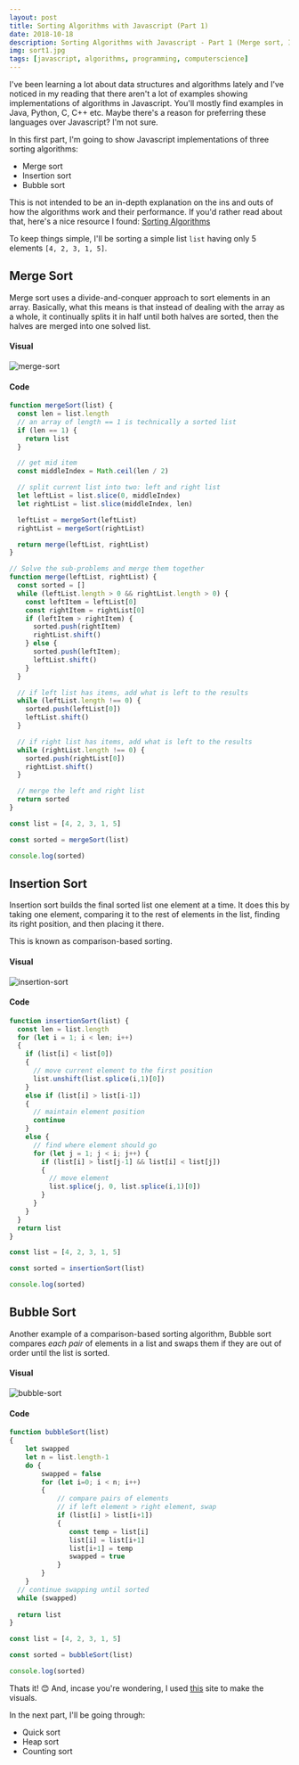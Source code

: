 ```yaml
---
layout: post
title: Sorting Algorithms with Javascript (Part 1)
date: 2018-10-18
description: Sorting Algorithms with Javascript - Part 1 (Merge sort, Insertion sort & Bubble sort)
img: sort1.jpg
tags: [javascript, algorithms, programming, computerscience]
---
```

I've been learning a lot about data structures and algorithms lately and I've noticed in my reading that there aren't a lot of examples showing implementations of algorithms in Javascript. You'll mostly find examples in Java, Python, C, C++ etc. Maybe there's a reason for preferring these languages over Javascript? I'm not sure.

In this first part, I'm going to show Javascript implementations of three sorting algorithms:
* Merge sort
* Insertion sort
* Bubble sort

This is not intended to be an in-depth explanation on the ins and outs of how the algorithms work and their performance. If you'd rather read about that, here's a nice resource I found: [Sorting Algorithms](https://brilliant.org/wiki/sorting-algorithms/)

To keep things simple, I'll be sorting a simple list `list` having only 5 elements `[4, 2, 3, 1, 5]`.

## Merge Sort
Merge sort uses a divide-and-conquer approach to sort elements in an array. Basically, what this means is that instead of dealing with the array as a whole, it continually splits it in half until both halves are sorted, then the halves are merged into one solved list.

#### Visual
![merge-sort](https://thepracticaldev.s3.amazonaws.com/i/1npt37z4g0zjxiicljlm.gif)

#### Code
```javascript
function mergeSort(list) {
  const len = list.length
  // an array of length == 1 is technically a sorted list
  if (len == 1) {
    return list
  }

  // get mid item
  const middleIndex = Math.ceil(len / 2)

  // split current list into two: left and right list
  let leftList = list.slice(0, middleIndex)
  let rightList = list.slice(middleIndex, len)

  leftList = mergeSort(leftList)
  rightList = mergeSort(rightList)

  return merge(leftList, rightList)
}

// Solve the sub-problems and merge them together
function merge(leftList, rightList) {
  const sorted = []
  while (leftList.length > 0 && rightList.length > 0) {
    const leftItem = leftList[0]
    const rightItem = rightList[0]
    if (leftItem > rightItem) {
      sorted.push(rightItem)
      rightList.shift()
    } else {
      sorted.push(leftItem);
      leftList.shift()
    }
  }

  // if left list has items, add what is left to the results
  while (leftList.length !== 0) {
    sorted.push(leftList[0])
    leftList.shift()
  }

  // if right list has items, add what is left to the results
  while (rightList.length !== 0) {
    sorted.push(rightList[0])
    rightList.shift()
  }

  // merge the left and right list
  return sorted
}

const list = [4, 2, 3, 1, 5]

const sorted = mergeSort(list)

console.log(sorted)
```

## Insertion Sort
Insertion sort builds the final sorted list one element at a time. It does this by taking one element, comparing it to the rest of elements in the list, finding its right position, and then placing it there. 

This is known as comparison-based sorting.

#### Visual
![insertion-sort](https://thepracticaldev.s3.amazonaws.com/i/g01s69r1ppo9kifien2v.gif)

#### Code
```javascript
function insertionSort(list) {
  const len = list.length
  for (let i = 1; i < len; i++) 
  {
    if (list[i] < list[0]) 
    {
      // move current element to the first position
      list.unshift(list.splice(i,1)[0])
    } 
    else if (list[i] > list[i-1]) 
    {
      // maintain element position
      continue
    } 
    else {
      // find where element should go
      for (let j = 1; j < i; j++) {
        if (list[i] > list[j-1] && list[i] < list[j]) 
        {
          // move element
          list.splice(j, 0, list.splice(i,1)[0])
        }
      }
    }
  }
  return list
}

const list = [4, 2, 3, 1, 5]

const sorted = insertionSort(list)

console.log(sorted)
```

## Bubble Sort
Another example of a comparison-based sorting algorithm, Bubble sort compares *each pair* of elements in a list and swaps them if they are out of order until the list is sorted.

#### Visual
![bubble-sort](https://thepracticaldev.s3.amazonaws.com/i/m4zwhvxf6ujdrvt9xoq5.gif)

#### Code
```javascript
function bubbleSort(list)
{
    let swapped
    let n = list.length-1
    do {
        swapped = false
        for (let i=0; i < n; i++)
        {
            // compare pairs of elements
            // if left element > right element, swap
            if (list[i] > list[i+1])
            {
               const temp = list[i]
               list[i] = list[i+1]
               list[i+1] = temp
               swapped = true
            }
        }
    } 
  // continue swapping until sorted
  while (swapped) 
    
  return list
}

const list = [4, 2, 3, 1, 5]

const sorted = bubbleSort(list)

console.log(sorted)
```

Thats it! 😊 And, incase you're wondering, I used [this](https://visualgo.net/en/sorting) site to make the visuals. 

In the next part, I'll be going through:
* Quick sort
* Heap sort
* Counting sort